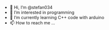 - 👋 Hi, I’m @stefan034
- 👀 I’m interested in programming
- 🌱 I’m currently learning C++ code with arduino
- 📫 How to reach me ...
